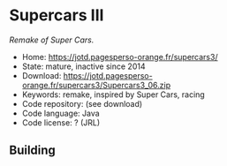 # Supercars III

_Remake of Super Cars._

- Home: https://jotd.pagesperso-orange.fr/supercars3/
- State: mature, inactive since 2014
- Download: https://jotd.pagesperso-orange.fr/supercars3/Supercars3_06.zip
- Keywords: remake, inspired by Super Cars, racing
- Code repository: (see download)
- Code language: Java
- Code license: ? (JRL)

## Building
